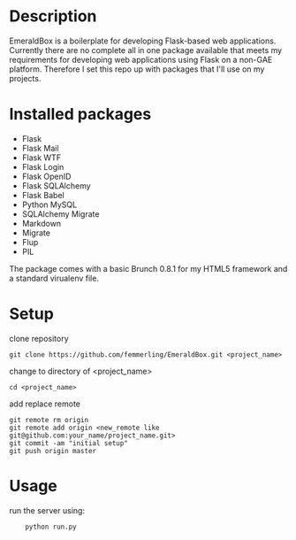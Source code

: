 # Description

EmeraldBox is a boilerplate for developing Flask-based web applications.
Currently there are no complete all in one package available that meets my requirements for  developing web applications using Flask on a non-GAE platform.
Therefore I set this repo up with packages that I'll use on my projects.

# Installed packages

* Flask
* Flask Mail
* Flask WTF
* Flask Login
* Flask OpenID
* Flask SQLAlchemy
* Flask Babel
* Python MySQL
* SQLAlchemy Migrate
* Markdown
* Migrate
* Flup
* PIL

The package comes with a basic Brunch 0.8.1 for my HTML5 framework and a standard virualenv file.

# Setup

clone repository

    git clone https://github.com/femmerling/EmeraldBox.git <project_name>

change to directory of <project_name>

    cd <project_name>

add replace remote

    git remote rm origin
    git remote add origin <new_remote like git@github.com:your_name/project_name.git>
    git commit -am "initial setup"
    git push origin master

# Usage

run the server using:
		
		python run.py